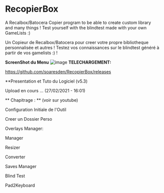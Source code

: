 # RecopierBox
A Recalbox/Batocera Copier program to be able to create custom library and many things !
Test yourself with the blindtest made with your own GameLists :)

Un Copieur de Recalbox/Batocera pour creer votre propre bibliotheque personnalisée et autres ! 
Testez vos connaissances sur le blindtest généré à partir de vos gamelists :) !

**ScreenShot du Menu**
![image](https://user-images.githubusercontent.com/54243866/109389081-1773d380-790b-11eb-9a9d-63493eb17c89.png)
**TELECHARGEMENT:**

https://github.com/soaresden/RecopierBox/releases


**Presentation et Tuto du Logiciel (v5.3)

Upload en cours ... (27/02/2021 - 16:01)


** Chapitrage : ** (voir sur youtube)

Configuration Initiale de l'Outil

Creer un Dossier Perso

Overlays Manager:

 Manager
 
 Resizer
 
 Converter
 
Saves Manager

Blind Test

Pad2Keyboard

